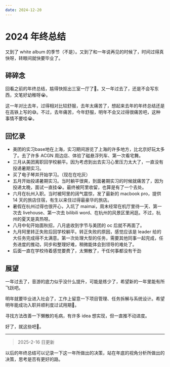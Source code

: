 ```yaml
---
date: 2024-12-20
---
```


# 2024 年终总结

又到了 white album 的季节（不是）。又到了和一年说再见的时候了，时间过得真快呀，转眼间就快要毕业了。

<!--truncate-->

## 碎碎念

回看之前的年终总结，尴得快抠出三室一厅了🤣。又一年过去了，还是不会写东西，文笔好幼稚呀😭。

这一年对比去年，过得相对比较舒服，去年太痛苦了，想起来去年的年终总结还是在高铁上写的😅。不过，去年痛苦，今年舒服，明年不会又过得很痛苦吧，这种事情不要哇😭。

## 回忆录

- 美团的实习base地在上海，实习期间游览了上海的许多地方，比北京好玩太多了。去了许多 ACGN 周边店、体验了磁悬浮列车、第一次看宅舞。
- 三月从美团离职回学校躺平。因为考虑到出去实习心里压力太大了，一直没有投递暑期实习。
- 买了电子琴并开始学习。（现在在吃灰）
- 五月开始投递暑期实习。当时躺平很爽，到面暑期实习的时候就痛苦了，因为投递太晚，面试一直挂😭。最终被阿里收留，也算是有了一个去处。
- 六月在杭州入职。当时被阿里的阔气震惊，发了最新的 macbook pro，提供 14 天的旅店住宿，有生以来住过得最豪华的旅店。
- 暑假在杭州过得也很开心，入坑了 maimai，周末经常在机厅里待一天、第一次去 livehouse、第一次去 bilibili word、在杭州的风景区里闲逛。不过，杭州的夏天是真热呀。
- 八月中旬开始面秋招，八月底收到字节与美团的 oc 后就不再面了。
- 九月阿里转正失败后回学校躺平。转正失败的原因，感觉应该是 leader 给的大任务完成得不太满意。第一次处理大型的任务，需要其他同事一起完成，任务进度的推动，同步和整理好难，稍微能体会到领导的难处了。
- 后面一直在学校待着感觉要费了，太懒散了，干任何事都没有干劲

## 展望

一年过去了，音游的底力似乎没什么提升，可能是练少了，希望新的一年里能有所飞跃吧。

明年就要毕业进入社会了，工作上留意一下项目管理、任务拆解与系统设计。希望明年能成功入职并顺利度过试用期🙏。

寻找方法改善一下懒散的毛病，有许多 idea 想实现，但一直推不动进度。

好了，就这些吧👋。

---

> 2025-2-16 日更新

以后的年终总结可以记录一下这一年所做出的决策，站在年底的视角分析所做出的决策，思考是否有更好的路。
